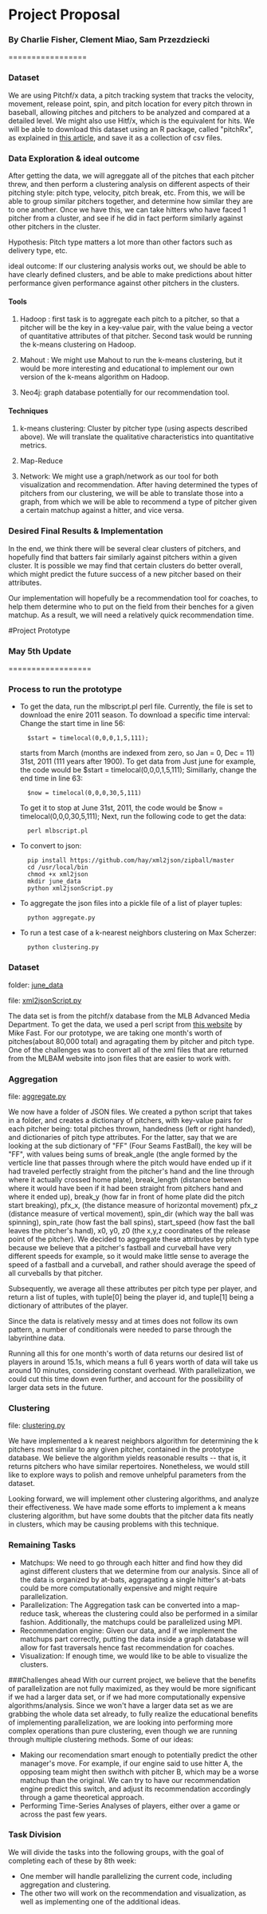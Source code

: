 # Project Proposal
### By Charlie Fisher, Clement Miao, Sam Przezdziecki
=================
### Dataset
We are using Pitchf/x data, a pitch tracking system that tracks the velocity, movement, release point, spin, and pitch location for every pitch thrown in baseball, allowing pitches and pitchers to be analyzed and compared at a detailed level. We might also use Hitf/x, which is the equivalent for hits. 
We will be able to download this dataset using an R package, called "pitchRx", as explained in [this article](http://cpsievert.wordpress.com/2013/01/10/easily-obtain-mlb-pitchfx-data-using-r/), and save it as a collection of csv files. 

### Data Exploration & ideal outcome
After getting the data, we will agreggate all of the pitches that each pitcher threw, and then perform a clustering analysis on different aspects of their pitching style: pitch type, velocity, pitch break, etc. From this, we will be able to group similar pitchers together, and determine how similar they are to one another. Once we have this, we can take hitters who have faced 1 pitcher from a cluster, and see if he did in fact perform similarly against other pitchers in the cluster.

Hypothesis: Pitch type matters a lot more than other factors such as delivery type, etc. 

ideal outcome: If our clustering analysis works out, we should be able to have clearly defined clusters, and be able to make predictions about hitter performance given performance against other pitchers in the clusters. 

#### Tools
1. Hadoop : first task is to aggregate each pitch to a pitcher, so that a pitcher will be the key in a key-value pair, with the value being a vector of quantitative attributes of that pitcher. Second task would be running the k-means clustering on Hadoop. 

2. Mahout : We might use Mahout to run the k-means clustering, but it would be more interesting and educational to implement our own version of the k-means algorithm on Hadoop. 

3. Neo4j: graph database potentially for our recommendation tool. 

#### Techniques
1. k-means clustering: Cluster by pitcher type (using aspects described above). We will translate the qualitative characteristics into quantitative metrics. 

2. Map-Reduce

3. Network: We might use a graph/network as our tool for both visualization and recommendation. After having determined the types of pitchers from our clustering, we will be able to translate those into a graph, from which we will be able to recommend a type of pitcher given a certain matchup against a hitter, and vice versa. 

### Desired Final Results & Implementation

In the end, we think there will be several clear clusters of pitchers, and hopefully find that batters fair similarly against pitchers within a given cluster. It is possible we may find that certain clusters do better overall, which might predict the future success of a new pitcher based on their attributes. 

Our implementation will hopefully be a recommendation tool for coaches, to help them determine who to put on the field from their benches for a given matchup. As a result, we will need a relatively quick recommendation time. 

#Project Prototype
### May 5th Update
==================
### Process to run the prototype
- To get the data, run the mlbscript.pl perl file. Currently, the file is set to download the enire 2011 season. To download a specific time interval:
    Change the start time in line 56: 

        $start = timelocal(0,0,0,1,5,111);

    starts from March (months are indexed from zero, so Jan = 0, Dec = 11) 31st, 2011 (111 years after 1900). To get data from Just june for example, the code would be $start = timelocal(0,0,0,1,5,111);
    Simillarly, change the end time in line 63: 

        $now = timelocal(0,0,0,30,5,111)

    To get it to stop at June 31st, 2011, the code would be $now = timelocal(0,0,0,30,5,111);
    Next, run the following code to get the data:

        perl mlbscript.pl


- To convert to json: 

        pip install https://github.com/hay/xml2json/zipball/master
        cd /usr/local/bin
        chmod +x xml2json
        mkdir june_data
        python xml2jsonScript.py

- To aggregate the json files into a pickle file of a list of player tuples:

        python aggregate.py 

- To run a test case of a k-nearest neighbors clustering on Max Scherzer:
        
        python clustering.py


### Dataset
folder: [june_data](https://github.com/clementmiao/clementmiao-cs123/tree/master/june_data)

file: [xml2jsonScript.py](https://github.com/clementmiao/clementmiao-cs123/blob/master/xml2jsonScript.py)

The data set is from the pitchf/x database from the MLB Advanced Media Department. To get the data, we used a perl script from [this website](http://codepaste.net/ppw1oo) by Mike Fast. For our prototype, we are taking one month's worth of pitches(about 80,000 total) and agragating them by pitcher and pitch type. One of the challenges was to convert all of the xml files that are returned from the MLBAM website into json files that are easier to work with. 

### Aggregation
file: [aggregate.py](https://github.com/clementmiao/clementmiao-cs123/blob/master/aggregate.py)

We now have a folder of JSON files. We created a python script that takes in a folder, and creates a dictionary of pitchers, with key-value pairs for each pitcher being: total pitches thrown, handedness (left or right handed), and dictionaries of pitch type attributes. For the latter, say that we are looking at the sub dictionary of "FF" (Four Seams FastBall), the key will be "FF", with values being sums of break_angle (the angle formed by the verticle line that passes through where the pitch would have ended up if it had traveled perfectly straight from the pitcher's hand and the line through where it actually crossed home plate), break_length (distance between where it would have been if it had been straight from pitchers hand and where it ended up), break_y (how far in front of home plate did the pitch start breaking), pfx_x, (the distance measure of horizontal movement) pfx_z (distance measure of vertical movement), spin_dir (which way the ball was spinning), spin_rate (how fast the ball spins), start_speed (how fast the ball leaves the pitcher's hand), x0, y0, z0 (the x,y,z coordinates of the release point of the pitcher). We decided to aggregate these attributes by pitch type because we believe that a pitcher's fastball and curveball have very different speeds for example, so it would make little sense to average the speed of a fastball and a curveball, and rather should average the speed of all curveballs by that pitcher. 

Subsequently, we average all these attributes per pitch type per player, and return a list of tuples, with tuple[0] being the player id, and tuple[1] being a dictionary of attributes of the player. 

Since the data is relatively messy and at times does not follow its own pattern, a number of conditionals were needed to parse through the labyrinthine data. 

Running all this for one month's worth of data returns our desired list of players in around 15.1s, which means a full 6 years worth of data will take us around 10 minutes, considering constant overhead. With parallelization, we could cut this time down even further, and account for the possibility of larger data sets in the future. 

### Clustering
file: [clustering.py](https://github.com/clementmiao/clementmiao-cs123/blob/master/clustering.py)

We have implemented a k nearest neighbors algorithm for determining the k pitchers most similar to any given pitcher, contained in the prototype database. We believe the algorithm yields reasonable results -- that is, it returns pitchers who have similar repertoires. Nonetheless, we would still like to explore ways to polish and remove unhelpful parameters from the 
dataset.

Looking forward, we will implement other clustering algorithms, and analyze their effectiveness. We have made some efforts to implement a k means clustering algorithm, but have some doubts that the pitcher data fits neatly in clusters, which may be causing problems with this technique.


### Remaining Tasks
- Matchups: We need to go through each hitter and find how they did aginst different clusters that we determine from our analysis. Since all of the data is organized by at-bats, aggragating a single hitter's at-bats could be more computationally expensive and might require parallelization.
- Parallelization: The Aggregation task can be converted into a map-reduce task, whereas the clustering could also be performed in a similar fashion. Additionally, the matchups could be parallelized using MPI.
- Recommendation engine: Given our data, and if we implement the matchups part correctly, putting the data inside a graph database will allow for fast traversals hence fast recommendation for coaches.
- Visualization: If enough time, we would like to be able to visualize the clusters.


###Challenges ahead
With our current project, we believe that the benefits of parallelization are not fully maximized, as they would be more significant if we had a larger data set, or if we had more computationally expensive algorithms/analysis. Since we won't have a larger data set as we are grabbing the whole data set already, to fully realize the educational benefits of implementing parallelization, we are looking into performing more complex operations than pure clustering, even though we are running through multiple clustering methods. 
Some of our ideas:
- Making our recomendation smart enough to potentially predict the other manager's move. For example, if our engine said to use hitter A, the opposing team might then swithch with pitcher B, which may be a worse matchup than the original. We can try to have our recommendation engine predict this switch, and adjust its recommendation accordingly through a game theoretical approach.
- Performing Time-Series Analyses of players, either over a game or across the past few years.

### Task Division
We will divide the tasks into the following groups, with the goal of completing each of these by 8th week:
- One member will handle parallelizing the current code, including aggregation and clustering.
- The other two will work on the recommendation and visualization, as well as implementing one of the additional ideas.
